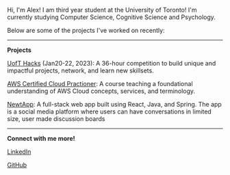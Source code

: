 Hi, I'm Alex! I am third year student at the University of Toronto! I'm currently studying Computer Science, Cognitive Science and Psychology.

Below are some of the projects I've worked on recently:

___

**Projects**

[UofT Hacks](https://www.uofthacks.com/) (Jan20-22, 2023): A 36-hour competition to build unique and impactful projects, network, and learn new skillsets.

[AWS Certified Cloud Practioner](https://aws.amazon.com/certification/certified-cloud-practitioner/): A course teaching a foundational understanding of AWS Cloud concepts, services, and terminology.

[NewtApp](https://newt.social/): A full-stack web app built using React, Java, and Spring. The app is a social media platform where users can have conversations in limited size, user made discussion boards

___

**Connect with me more!**

[LinkedIn](https://www.linkedin.com/in/alex-szokolay/)

[GitHub](https://github.com/alexszokolay)
